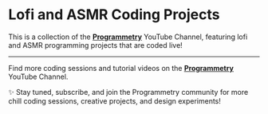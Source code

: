# Lofi and ASMR Coding Projects

This is a collection of the <u>[**Programmetry**](https://www.youtube.com/@Programmetry)</u> YouTube Channel, featuring lofi and ASMR programming projects that are coded live!

---

Find more coding sessions and tutorial videos on the <u>[**Programmetry**](https://www.youtube.com/@Programmetry)</u> YouTube Channel.

✨ Stay tuned, subscribe, and join the Programmetry community for more chill coding sessions, creative projects, and design experiments!
